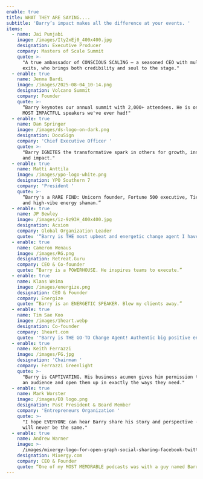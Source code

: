 ```yaml
---
enable: true
title: WHAT THEY ARE SAYING....
subtitle: 'Barry’s impact makes all the difference at your events. '
items:
  - name: Jai Punjabi
    image: /images/Ity2xEj0_400x400.jpg
    designation: Executive Producer
    company: Masters of Scale Summit
    quote: >-
      "A true ambassador of CONSCIOUS SCALING — a seasoned CEO with multiple
      exits, who brings both credibility and soul to the stage."
  - enable: true
    name: Jenma Bardi
    image: /images/2025-08-04_10-14.png
    designation: Volcano Summit
    company: Founder
    quote: >-
      “Barry keynotes our annual summit with 2,000+ attendees. He is one of the
      MOST IMPACTFUL speakers we've ever had!" 
  - enable: true
    name: Dan Springer
    image: /images/ds-logo-on-dark.png
    designation: DocuSign
    company: 'Chief Executive Officer '
    quote: >-
      "Barry IGNITES the transformative spark in others for growth, innovation
      and impact."
  - enable: true
    name: Matti Anttila
    image: /images/ypo-logo-white.png
    designation: YPO Southern 7
    company: 'President '
    quote: >-
      “Barry's a RARE FIND: Unicorn founder, Fortune 500 executive, Tier 1 VC
      and high-vibe energy shaman.”
  - enable: true
    name: JP Bewley
    image: /images/iz-9z93H_400x400.jpg
    designation: Acxiom
    company: Global Organization Leader
    quote: '“Barry is THE most upbeat and energetic change agent I have EVER met." '
  - enable: true
    name: Cameron Wenaus
    image: /images/RG.png
    designation: Retreat.Guru
    company: CEO & Co-founder
    quote: “Barry is a POWERHOUSE. He inspires teams to execute.”
  - enable: true
    name: Klaas Weima
    image: /images/energize.png
    designation: CEO & Founder
    company: Energize
    quote: “Barry is an ENERGETIC SPEAKER. Blew my clients away.”
  - enable: true
    name: Tim Sae Koo
    image: /images/1heart.webp
    designation: Co-founder
    company: 1heart.com
    quote: '"Barry is THE GO-TO Change Agent! Authentic big positive energy."'
  - enable: true
    name: Keith Ferrazzi
    image: /images/FG.jpg
    designation: 'Chairman '
    company: Ferrazzi Greenlight
    quote: >-
      "Barry is CAPTIVATING. His business acumen gives him permission to stretch
      an audience and open them up in exactly the ways they need."
  - enable: true
    name: Mark Worster
    image: /images/EO logo.png
    designation: Past President & Board Member
    company: 'Entrepreneurs Organization '
    quote: >-
      "I hope EVERYONE can hear Barry share his story and perspective - life
      will never be the same."
  - enable: true
    name: Andrew Warner
    image: >-
      /images/mixergy-logo-for-open-graph-social-sharing-facebook-twitter-1200x630-1.png
    designation: Mixergy.com
    company: CEO & Founder
    quote: “One of my MOST MEMORABLE podcasts was with a guy named Barry Stamos."
---
```


